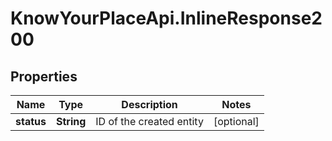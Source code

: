 # KnowYourPlaceApi.InlineResponse200

## Properties

| Name       | Type       | Description              | Notes      |
| ---------- | ---------- | ------------------------ | ---------- |
| **status** | **String** | ID of the created entity | [optional] |
